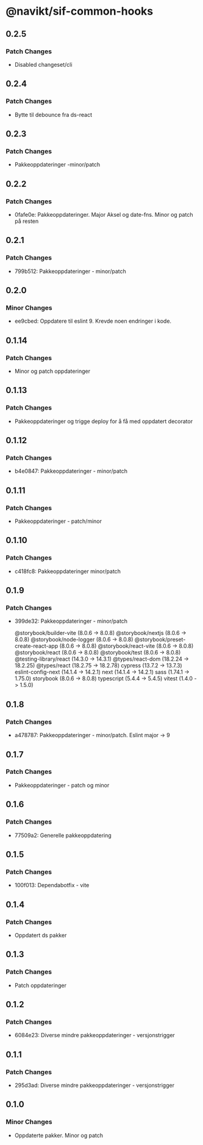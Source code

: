 # @navikt/sif-common-hooks

## 0.2.5

### Patch Changes

-   Disabled changeset/cli

## 0.2.4

### Patch Changes

-   Bytte til debounce fra ds-react

## 0.2.3

### Patch Changes

-   Pakkeoppdateringer -minor/patch

## 0.2.2

### Patch Changes

-   0fafe0e: Pakkeoppdateringer. Major Aksel og date-fns. Minor og patch på resten

## 0.2.1

### Patch Changes

-   799b512: Pakkeoppdateringer - minor/patch

## 0.2.0

### Minor Changes

-   ee9cbed: Oppdatere til eslint 9. Krevde noen endringer i kode.

## 0.1.14

### Patch Changes

-   Minor og patch oppdateringer

## 0.1.13

### Patch Changes

-   Pakkeoppdateringer og trigge deploy for å få med oppdatert decorator

## 0.1.12

### Patch Changes

-   b4e0847: Pakkeoppdateringer - minor/patch

## 0.1.11

### Patch Changes

-   Pakkeoppdateringer - patch/minor

## 0.1.10

### Patch Changes

-   c418fc8: Pakkeoppdateringer minor/patch

## 0.1.9

### Patch Changes

-   399de32: Pakkeoppdateringer - minor/patch

    @storybook/builder-vite (8.0.6 -> 8.0.8)
    @storybook/nextjs (8.0.6 -> 8.0.8)
    @storybook/node-logger (8.0.6 -> 8.0.8)
    @storybook/preset-create-react-app (8.0.6 -> 8.0.8)
    @storybook/react-vite (8.0.6 -> 8.0.8)
    @storybook/react (8.0.6 -> 8.0.8)
    @storybook/test (8.0.6 -> 8.0.8)
    @testing-library/react (14.3.0 -> 14.3.1)
    @types/react-dom (18.2.24 -> 18.2.25)
    @types/react (18.2.75 -> 18.2.78)
    cypress (13.7.2 -> 13.7.3)
    eslint-config-next (14.1.4 -> 14.2.1)
    next (14.1.4 -> 14.2.1)
    sass (1.74.1 -> 1.75.0)
    storybook (8.0.6 -> 8.0.8)
    typescript (5.4.4 -> 5.4.5)
    vitest (1.4.0 -> 1.5.0)

## 0.1.8

### Patch Changes

-   a478787: Pakkeoppdateringer - minor/patch. Eslint major -> 9

## 0.1.7

### Patch Changes

-   Pakkeoppdateringer - patch og minor

## 0.1.6

### Patch Changes

-   77509a2: Generelle pakkeoppdatering

## 0.1.5

### Patch Changes

-   100f013: Dependabotfix - vite

## 0.1.4

### Patch Changes

-   Oppdatert ds pakker

## 0.1.3

### Patch Changes

-   Patch oppdateringer

## 0.1.2

### Patch Changes

-   6084e23: Diverse mindre pakkeoppdateringer - versjonstrigger

## 0.1.1

### Patch Changes

-   295d3ad: Diverse mindre pakkeoppdateringer - versjonstrigger

## 0.1.0

### Minor Changes

-   Oppdaterte pakker. Minor og patch
